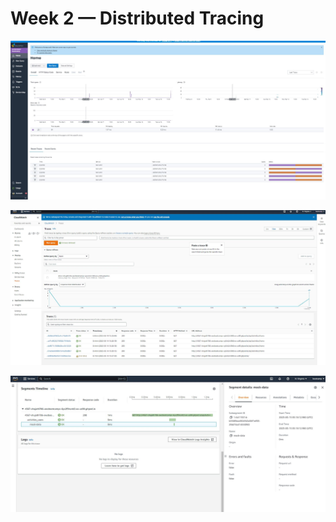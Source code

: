 # Week 2 — Distributed Tracing

![honeycomb trace image](/journal/assets/Week2-Honeycomb%20trace%20details.JPG)

![XRAY Trace logs for Cruddur](/journal/assets/Week2-X-RAY%20trace%20logs.JPG)

![XRAY segment and subsegment](/journal/assets/Week2-X-RAY%20segment%20and%20subsegment%20logs.JPG)

